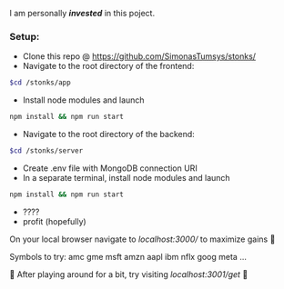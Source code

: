I am personally ***invested*** in this poject.


### Setup:
- Clone this repo @ https://github.com/SimonasTumsys/stonks/
- Navigate to the root directory of the frontend:
```bash
$cd /stonks/app
```
- Install node modules and launch
```bash
npm install && npm run start
```
- Navigate to the root directory of the backend:
```bash
$cd /stonks/server
```
- Create .env file with MongoDB connection URI
- In a separate terminal, install node modules and launch
```bash
npm install && npm run start
```
- ????
- profit (hopefully)

On your local browser navigate to *localhost:3000/* to maximize gains :money_mouth_face:

Symbols to try: amc gme msft amzn aapl ibm nflx goog meta ...

:rocket: After playing around for a bit, try visiting *localhost:3001/get* :rocket:
